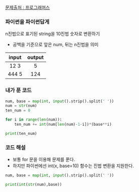 [문제출처 : 프로그래머스](https://programmers.co.kr/)

### 파이썬을 파이썬답게

n진법으로 표기된 string을 10진법 숫자로 변환하기
- 공백을 기준으로 앞은 num, 뒤는 n진법을 의미

input        | output  |
:-------------------------:|:-------------------------:  
12 3 | 5 |
444 5 | 124 |

### 내가 푼 코드


```python
num, base = map(int, input().strip().split(' '))
num = str(num)
ten_num = 0

for i in range(len(num)):
    ten_num += int(num[len(num)-1-i])*(base**i)

print(ten_num)
```

### 코드 해설

- 보통 for 문을 이용해 문제를 푼다. 
- 하지만 파이썬에선 int(x, base=10) 함수는 진법 변환을 지원한다.


```python
num, base = map(int, input().strip().split(' '))

print(int(str(num),base))
```
